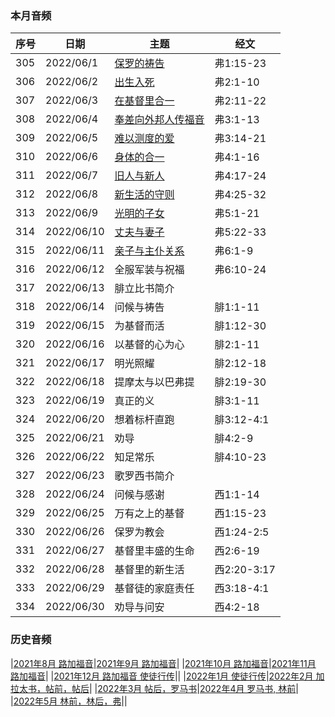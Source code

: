 
### 本月音频

|序号|日期|主题|经文|
|---|----|---|---|
|305|2022/06/1|[保罗的祷告](https://carmelbible.sgp1.digitaloceanspaces.com/202206/305.mp3)|弗1:15-23|
|306|2022/06/2|[出生入死](https://carmelbible.sgp1.digitaloceanspaces.com/202206/306.mp3)|弗2:1-10|
|307|2022/06/3|[在基督里合一](https://carmelbible.sgp1.digitaloceanspaces.com/202206/307.mp3)|弗2:11-22|
|308|2022/06/4|[奉差向外邦人传福音](https://carmelbible.sgp1.digitaloceanspaces.com/202206/308.mp3)|弗3:1-13|
|309|2022/06/5|[难以测度的爱](https://carmelbible.sgp1.digitaloceanspaces.com/202206/309.mp3)|弗3:14-21|
|310|2022/06/6|[身体的合一](https://carmelbible.sgp1.digitaloceanspaces.com/202206/310.mp3)|弗4:1-16|
|311|2022/06/7|[旧人与新人](https://carmelbible.sgp1.digitaloceanspaces.com/202206/311.mp3)|弗4:17-24|
|312|2022/06/8|[新生活的守则](https://carmelbible.sgp1.digitaloceanspaces.com/202206/312.mp3)|弗4:25-32|
|313|2022/06/9|[光明的子女](https://carmelbible.sgp1.digitaloceanspaces.com/202206/313.mp3)|弗5:1-21|
|314|2022/06/10|[丈夫与妻子](https://carmelbible.sgp1.digitaloceanspaces.com/202206/314.mp3)|弗5:22-33|
|315|2022/06/11|[亲子与主仆关系](https://carmelbible.sgp1.digitaloceanspaces.com/202206/315.mp3)|弗6:1-9|
|316|2022/06/12|全服军装与祝福|弗6:10-24|
|317|2022/06/13|腓立比书简介||
|318|2022/06/14|问候与祷告|腓1:1-11|
|319|2022/06/15|为基督而活|腓1:12-30|
|320|2022/06/16|以基督的心为心|腓2:1-11|
|321|2022/06/17|明光照耀|腓2:12-18|
|322|2022/06/18|提摩太与以巴弗提|腓2:19-30|
|323|2022/06/19|真正的义|腓3:1-11|
|324|2022/06/20|想着标杆直跑|腓3:12-4:1|
|325|2022/06/21|劝导|腓4:2-9|
|326|2022/06/22|知足常乐|腓4:10-23|
|327|2022/06/23|歌罗西书简介||
|328|2022/06/24|问候与感谢|西1:1-14|
|329|2022/06/25|万有之上的基督|西1:15-23|
|330|2022/06/26|保罗为教会|西1:24-2:5|
|331|2022/06/27|基督里丰盛的生命|西2:6-19|
|332|2022/06/28|基督里的新生活|西2:20-3:17|
|333|2022/06/29|基督徒的家庭责任|西3:18-4:1|
|334|2022/06/30|劝导与问安|西4:2-18|

### 历史音频

|[2021年8月 路加福音](202108)|[2021年9月 路加福音](202109)|
|[2021年10月 路加福音](202110)|[2021年11月 路加福音](202111)|
|[2021年12月 路加福音 使徒行传](202112)||
|[2022年1月 使徒行传](202201)|[2022年2月 加拉太书，帖前，帖后](202202)|
|[2022年3月 帖后，罗马书](202203)|[2022年4月 罗马书, 林前](202204)|
|[2022年5月 林前，林后，弗](202205)||
